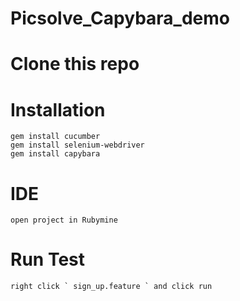# Picsolve_Capybara_demo

# Clone this repo

# Installation

	gem install cucumber
	gem install selenium-webdriver
	gem install capybara
	
# IDE

	open project in Rubymine
	
# Run Test

	right click ` sign_up.feature ` and click run

